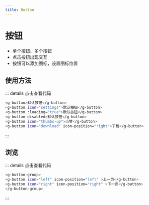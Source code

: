 ```yaml
---
title: Button
---
```


# 按钮
- 单个按钮、多个按钮
- 点击按钮出现交互
- 按钮可以添加图标，设置图标位置
## 使用方法


<ClientOnly>
<button-demos></button-demos>
</ClientOnly>

::: details 点击查看代码
```bash
<g-button>默认按钮</g-button>
<g-button icon="settings">默认按钮</g-button>
<g-button :loading="true">默认按钮</g-button>
<g-button disabled>默认按钮</g-button>
<g-button icon="thumbs-up">点赞</g-button>
<g-button icon="download" icon-position="right">下载</g-button>
```
:::


## 浏览


<ClientOnly>
<button-demos-1></button-demos-1>
</ClientOnly>


::: details 点击查看代码
```bash
<g-button-group>
<g-button icon="left" icon-position="left" >上一页</g-button>
<g-button icon="right" icon-position="right" >下一页</g-button>
</g-button-group>
```
:::